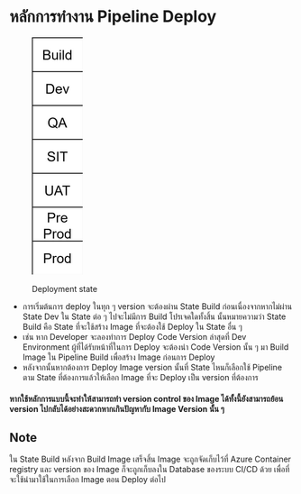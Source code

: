 # หลักการทำงาน Pipeline Deploy

<figure><img src="../../../.gitbook/assets/image (4).png" alt=""><figcaption><p>Deployment state</p></figcaption></figure>

* การเริ่มต้นการ deploy ในทุก ๆ version จะต้องผ่าน State Build ก่อนเนื่องจากหากไม่ผ่าน State Dev ใน State ต่อ ๆ ไปจะไม่มีการ Build โปรเจคใดทั้งสิ้น นั้นหมายความว่า State Build คือ State ที่จะใช้สร้าง Image ที่จะต้องใช้ Deploy ใน State อื่น ๆ
* เช่น หาก Developer จะลองทำการ Deploy Code Version ล่าสุดที่ Dev Environment ผู้ที่ได้รับหน้าที่ในการ Deploy จะต้องนำ Code Version นั้น ๆ มา Build Image ใน Pipeline Build เพื่อสร้าง Image ก่อนการ Deploy
* หลังจากนั้นหากต้องการ Deploy Image version นั้นที่ State ไหนก็เลือกใช้ Pipeline ตาม State ที่ต้องการแล้วให้เลือก Image ที่จะ Deploy เป็น version ที่ต้องการ

#### หากใช้หลักการแบบนี้จะทำให้สามารถทำ version control ของ Image ได้ทั้งนี้ยังสามารถย้อน version ไปกลับได้อย่างสะดวกหากเกินปัญหากับ Image Version นั้น ๆ

## Note

ใน State Build หลังจาก Build Image เสร็จสิ้น Image จะถูกจัดเก็บไว้ที่ Azure Container registry และ version ของ Image ก็จะถูกเก็บลงใน Database ของระบบ CI/CD ด้วย เพื่อที่จะใช้นำมาใช้ในการเลือก Image ตอน Deploy ต่อไป

